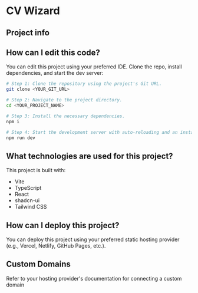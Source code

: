 # CV Wizard

## Project info


## How can I edit this code?

You can edit this project using your preferred IDE. Clone the repo, install dependencies, and start the dev server:

```sh
# Step 1: Clone the repository using the project's Git URL.
git clone <YOUR_GIT_URL>

# Step 2: Navigate to the project directory.
cd <YOUR_PROJECT_NAME>

# Step 3: Install the necessary dependencies.
npm i

# Step 4: Start the development server with auto-reloading and an instant preview.
npm run dev
```

## What technologies are used for this project?

This project is built with:

- Vite
- TypeScript
- React
- shadcn-ui
- Tailwind CSS

## How can I deploy this project?

You can deploy this project using your preferred static hosting provider (e.g., Vercel, Netlify, GitHub Pages, etc.).

## Custom Domains

Refer to your hosting provider's documentation for connecting a custom domain
